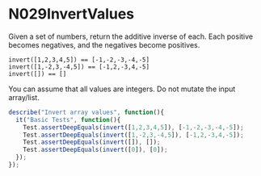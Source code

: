 # N029InvertValues

Given a set of numbers, return the additive inverse of each. Each positive becomes negatives, and the negatives become positives.

```
invert([1,2,3,4,5]) == [-1,-2,-3,-4,-5]
invert([1,-2,3,-4,5]) == [-1,2,-3,4,-5]
invert([]) == []
```

You can assume that all values are integers. Do not mutate the input array/list.

```javascript
describe("Invert array values", function(){
  it("Basic Tests", function(){
    Test.assertDeepEquals(invert([1,2,3,4,5]), [-1,-2,-3,-4,-5]);
    Test.assertDeepEquals(invert([1,-2,3,-4,5]), [-1,2,-3,4,-5]);
    Test.assertDeepEquals(invert([]), []);
    Test.assertDeepEquals(invert([0]), [0]);
  });
});
```

